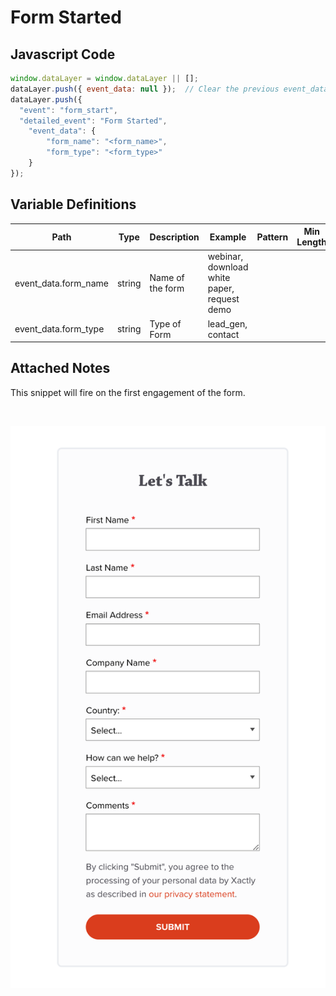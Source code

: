 # Form Started

### 

## Javascript Code
```js
window.dataLayer = window.dataLayer || [];
dataLayer.push({ event_data: null });  // Clear the previous event_data object.
dataLayer.push({
  "event": "form_start",
  "detailed_event": "Form Started",
    "event_data": {
        "form_name": "<form_name>",
        "form_type": "<form_type>"
    }
});
```

## Variable Definitions

|Path|Type|Description|Example|Pattern|Min Length|Max Length|Minimum|Maximum|Multiple Of|
| --- | --- | --- | --- | --- | --- | --- | --- | --- | --- |
|event_data.form_name|string|Name of the form|webinar, download white paper, request demo|||||||
|event_data.form_type|string|Type of Form|lead\_gen, contact|||||||

## Attached Notes

<p>This snippet will fire on the first engagement of the form.</p>
<p>&nbsp;</p>
<p><img title="Form" src="https://github.com/searchdiscovery/Apollo-Documentation-Xactly-Corp/blob/main/Images/form.png?raw=true" alt="" /></p>
